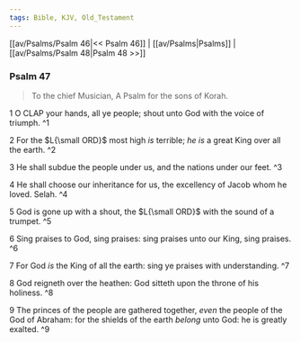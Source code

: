 ```yaml
---
tags: Bible, KJV, Old_Testament
---
```


[[av/Psalms/Psalm 46|<< Psalm 46]] | [[av/Psalms|Psalms]] | [[av/Psalms/Psalm 48|Psalm 48 >>]]

### Psalm 47

> To the chief Musician, A Psalm for the sons of Korah.

1 O CLAP your hands, all ye people; shout unto God with the voice of triumph. ^1

2 For the $L{\small ORD}$ most high _is_ terrible; _he_ _is_ a great King over all the earth. ^2

3 He shall subdue the people under us, and the nations under our feet. ^3

4 He shall choose our inheritance for us, the excellency of Jacob whom he loved. Selah. ^4

5 God is gone up with a shout, the $L{\small ORD}$ with the sound of a trumpet. ^5

6 Sing praises to God, sing praises: sing praises unto our King, sing praises. ^6

7 For God _is_ the King of all the earth: sing ye praises with understanding. ^7

8 God reigneth over the heathen: God sitteth upon the throne of his holiness. ^8

9 The princes of the people are gathered together, _even_ the people of the God of Abraham: for the shields of the earth _belong_ unto God: he is greatly exalted. ^9

